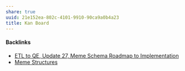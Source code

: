 ```yaml
---
share: true
uuid: 21e152ea-802c-4101-9910-90ca9a0b4a23
title: Kan Board
---
```

#### Backlinks

* [ETL to QE, Update 27, Meme Schema Roadmap to Implementation](/f0940244-8feb-4c30-99b6-d64f155c0d10)
* [Meme Structures](/18e9f505-d972-4314-83cd-2fa8e20e00da)